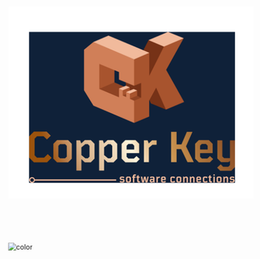 # 
<img src="images/logo_with-name_navy-background.png" width="500" alt="Logo for Copper Key Software Connections: 3-dimensional blocky versions of the letters C and K joined at the middle with the missing part of the C forming a key shape using the negative space. The letters have a copper color and the background is navy." title="Copper Key Software Connections Logo">

</br>

<style type="text/css" rel="stylesheet">
.down-arrow { 
    animation-name: fadeInOpacity;
    animation-duration: 3s; 
	opacity: 1;
    filter: invert(84%) sepia(51%) saturate(4251%) hue-rotate(321deg) brightness(89%) contrast(79%);
}
    
@keyframes fadeInOpacity {
	0% {opacity: 0;}
	50% {opacity: 0;}
	100% {opacity: 1;}
}

</style>

<div class="down-arrow">
<img src="images/down-arrow-svgrepo-com.svg" width=70 class="filter-white">
</div>


<!-- ![color](#f0f0f0) -->

![color](#0f2139)